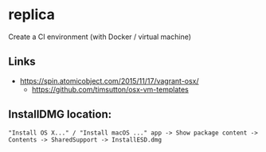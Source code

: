 # replica

Create a CI environment (with Docker / virtual machine)

## Links

* https://spin.atomicobject.com/2015/11/17/vagrant-osx/
    * https://github.com/timsutton/osx-vm-templates

## InstallDMG location:

```
"Install OS X..." / "Install macOS ..." app -> Show package content -> Contents -> SharedSupport -> InstallESD.dmg
```